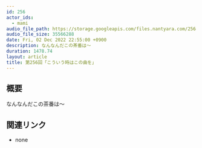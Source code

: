 ```yaml
---
id: 256
actor_ids:
  - mami
audio_file_path: https://storage.googleapis.com/files.nantyara.com/256.mp3
audio_file_size: 35566288
date: Fri, 02 Dec 2022 22:55:00 +0900
description: なんなんだこの茶番は〜
duration: 1478.74
layout: article
title: 第256回「こういう時はこの曲を」
---
```

## 概要

なんなんだこの茶番は〜

## 関連リンク

* none
